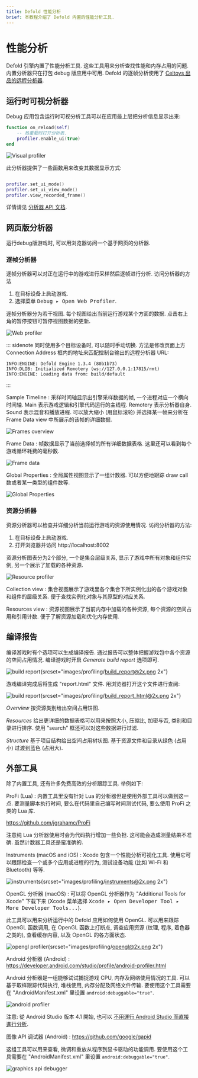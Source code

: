 ```yaml
---
title: Defold 性能分析
brief: 本教程介绍了 Defold 内置的性能分析工具.
---
```


# 性能分析

Defold 引擎内置了性能分析工具. 这些工具用来分析查找性能和内存占用的问题. 内置分析器只在打包 debug 版应用中可用. Defold 的逐帧分析使用了 [Celtoys 出品的远程分析器](https://github.com/Celtoys/Remotery).

## 运行时可视分析器

Debug 应用包含运行时可视分析工具可以在应用最上层把分析信息显示出来:

```lua
function on_reload(self)
    -- 热重载时打开分析表.
    profiler.enable_ui(true)
end
```

![Visual profiler](images/profiling/visual_profiler.png)

此分析器提供了一些函数用来改变其数据显示方式:

```lua

profiler.set_ui_mode()
profiler.set_ui_view_mode()
profiler.view_recorded_frame()
```

详情请见 [分析器 API 文档](/ref/stable/profiler/).

## 网页版分析器

运行debug版游戏时, 可以用浏览器访问一个基于网页的分析器.

### 逐帧分析器
逐帧分析器可以对正在运行中的游戏进行采样然后逐帧进行分析. 访问分析器的方法

1. 在目标设备上启动游戏.
2. 选择菜单 <kbd> Debug ▸ Open Web Profiler</kbd>.

逐帧分析器分为若干视图. 每个视图给出当前运行游戏某个方面的数据.
点击右上角的暂停按钮可暂停视图数据的更新.

![Web profiler](images/profiling/webprofiler_page.png)

::: sidenote
同时使用多个目标设备时, 可以随时手动切换. 方法是修改页面上方 Connection Address 框内的地址来匹配控制台输出的远程分析器 URL:

```
INFO:ENGINE: Defold Engine 1.3.4 (80b1b73)
INFO:DLIB: Initialized Remotery (ws://127.0.0.1:17815/rmt)
INFO:ENGINE: Loading data from: build/default
```
:::

Sample Timeline
: 采样时间轴显示出引擎采样数据的帧, 一个进程对应一个横向时间轴. Main 表示游戏逻辑和引擎代码运行的主线程. Remotery 表示分析器自身. Sound 表示混音和播放进程. 可以放大缩小 (用鼠标滚轮) 并选择某一帧来分析在 Frame Data view 中所展示的该帧的详细数据.

  ![Frames overview](images/profiling/webprofiler_frames_overview.png)

Frame Data
: 帧数据显示了当前选择帧的所有详细数据表格. 这里还可以看到每个游戏循环耗费的毫秒数.

  ![Frame data](images/profiling/webprofiler_frame_data.png)

Global Properties
: 全局属性视图显示了一组计数器. 可以方便地跟踪 draw call 数或者某一类型的组件数等.

  ![Global Properties](images/profiling/webprofiler_global_properties.png)


### 资源分析器
资源分析器可以检查并详细分析当前运行游戏的资源使用情况. 访问分析器的方法:

1. 在目标设备上启动游戏.
2. 打开浏览器并访问 http://localhost:8002

资源分析图表分为2个部分, 一个是集合层级关系, 显示了游戏中所有对象和组件实例, 另一个展示了加载的各种资源.

![Resource profiler](images/profiling/webprofiler_resources_page.png)

Collection view
: 集合视图展示了游戏里各个集合下所实例化出的各个游戏对象和组件的层级关系. 便于查找实例化对象与其原型的对应关系.

Resources view
: 资源视图展示了当前内存中加载的各种资源, 每个资源的空间占用和引用计数. 便于了解资源加载和优化内存使用.

## 编译报告

编译游戏时有个选项可以生成编译报告. 通过报告可以整体把握游戏包中各个资源的空间占用情况. 编译游戏时开启 *Generate build report* 选项即可.

![build report](images/profiling/build_report.png){srcset="images/profiling/build_report@2x.png 2x"}

游戏编译完成后将生成 "report.html" 文件. 用浏览器打开这个文件进行查阅:

![build report](images/profiling/build_report_html.png){srcset="images/profiling/build_report_html@2x.png 2x"}

*Overview* 按资源类别给出空间占用饼图.

*Resources* 给出更详细的数据表格可以用来按照大小, 压缩比, 加密与否, 类别和目录进行排序. 使用 "search" 框还可以对这些数据进行过滤.

*Structure* 基于项目结构给出空间占用树状图. 基于资源文件和目录从绿色 (占用小) 过渡到蓝色 (占用大).

## 外部工具

除了内置工具, 还有许多免费高效的分析跟踪工具. 举例如下:

ProFi (Lua)
: 内置工具里没有针对 Lua 的分析器但是使用外部工具可以做到这一点. 要测量脚本执行时间, 要么在代码里自己编写时间测试代码, 要么使用 ProFi 之类的 Lua 库.

  https://github.com/jgrahamc/ProFi

  注意纯 Lua 分析器使用时会为代码执行增加一些负担. 这可能会造成测量结果不准确. 虽然计数器工具还是蛮准确的.

Instruments (macOS and iOS)
: Xcode 包含一个性能分析可视化工具. 使用它可以跟踪检查一个或多个应用或进程的行为, 测试设备功能 (比如 Wi-Fi 和 Bluetooth) 等等.

  ![instruments](images/profiling/instruments.png){srcset="images/profiling/instruments@2x.png 2x"}

OpenGL 分析器 (macOS)
: 可以将 OpenGL 分析器作为 "Additional Tools for Xcode" 下载下来 (Xcode 菜单选择 <kbd>Xcode ▸ Open Developer Tool ▸ More Developer Tools...</kbd>).

  此工具可以用来分析运行中的 Defold 应用如何使用 OpenGL. 可以用来跟踪 OpenGL 函数调用, 在 OpenGL 函数上打断点, 调查应用资源 (纹理, 程序, 着色器之类的), 查看缓存内容, 以及 OpenGL 的各方面状态.

  ![opengl profiler](images/profiling/opengl.png){srcset="images/profiling/opengl@2x.png 2x"}

Android 分析器 (Android)
: https://developer.android.com/studio/profile/android-profiler.html

  Android 分析器是一组能够试试捕捉游戏 CPU, 内存及网络使用情况的工具. 可以基于取样跟踪代码执行, 堆栈使用, 内存分配及网络文件传输. 要使用这个工具需要在 "AndroidManifest.xml" 里设置 `android:debuggable="true"`.

  ![android profiler](images/profiling/android_profiler.png)

  注意: 從 Android Studio 版本 4.1 開始, 也可以 [不用運行 Android Studio 而直接進行分析](https://developer.android.com/studio/profile/android-profiler.html#standalone-profilers).

图像 API 调试器 (Android)
: https://github.com/google/gapid

  这组工具可以用来查看, 微调和重放从程序到显卡驱动的功能调用. 要使用这个工具需要在 "AndroidManifest.xml" 里设置 `android:debuggable="true"`.

  ![graphics api debugger](images/profiling/gapid.png)
